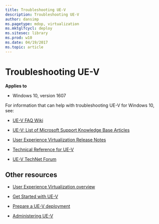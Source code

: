 ```yaml
---
title: Troubleshooting UE-V
description: Troubleshooting UE-V
author: dansimp
ms.pagetype: mdop, virtualization
ms.mktglfcycl: deploy
ms.sitesec: library
ms.prod: w10
ms.date: 04/19/2017
ms.topic: article
---
```



# Troubleshooting UE-V

**Applies to**
-   Windows 10, version 1607


For information that can help with troubleshooting UE-V for Windows 10, see:

- [UE-V FAQ Wiki](https://social.technet.microsoft.com/wiki/contents/articles/35333.ue-v-important-changes-in-ue-v-functionality-after-the-windows-10-anniversary-update.aspx)

- [UE-V: List of Microsoft Support Knowledge Base Articles](https://social.technet.microsoft.com/wiki/contents/articles/14271.ue-v-list-of-microsoft-support-knowledge-base-articles.aspx)

- [User Experience Virtualization Release Notes](uev-release-notes-1607.md)

- [Technical Reference for UE-V](uev-technical-reference.md)

- [UE-V TechNet Forum](https://social.technet.microsoft.com/Forums/en-us/home?forum=mdopuev&filter=alltypes&sort=lastpostdesc)

## Other resources

-   [User Experience Virtualization overview](uev-for-windows.md)

-   [Get Started with UE-V](uev-getting-started.md)

-   [Prepare a UE-V deployment](uev-prepare-for-deployment.md)

-   [Administering UE-V](uev-administering-uev.md)




